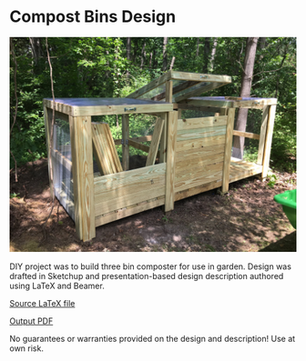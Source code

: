 # Compost Bins Design

![Compost Bins](images/actual_finished.JPG)

DIY project was to build three bin composter for use in garden. Design was drafted in Sketchup and presentation-based design description authored using LaTeX and Beamer.

[Source LaTeX file](inst_compost_bins.tex)

[Output PDF](inst_compost_bins.pdf)

No guarantees or warranties provided on the design and description! Use at own risk.
